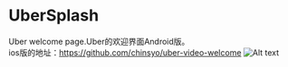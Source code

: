 # UberSplash
Uber welcome page.Uber的欢迎界面Android版。  
ios版的地址：https://github.com/chinsyo/uber-video-welcome
![Alt text](/path/to/img.jpg)
